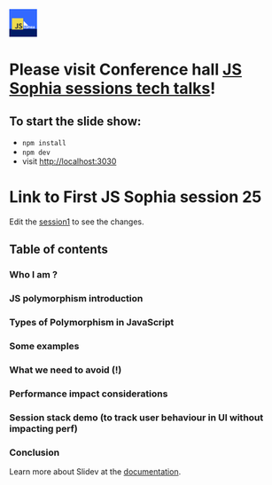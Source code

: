 <img src="./JSSophia.svg" width="50"/>

# Please visit Conference hall [JS Sophia sessions tech talks](https://conference-hall.io/js-sophia)! 


## To start the slide show:

- `npm install`
- `npm dev`
- visit <http://localhost:3030>


# Link to First JS Sophia session 25
Edit the [session1](./slides.md#session1) to see the changes.

## Table of contents

### Who I am ?
### JS polymorphism introduction
### Types of Polymorphism in JavaScript
### Some examples
### What we need to avoid (!)
### Performance impact considerations
### Session stack demo (to track user behaviour in UI without impacting perf)
### Conclusion

Learn more about Slidev at the [documentation](https://sli.dev/).

